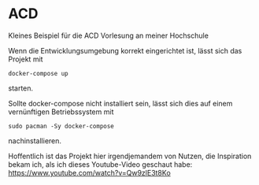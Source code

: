 # ACD
Kleines Beispiel für die ACD Vorlesung an meiner Hochschule

Wenn die Entwicklungsumgebung korrekt eingerichtet ist, lässt sich das Projekt mit

```docker-compose up```

starten. 

Sollte docker-compose nicht installiert sein, lässt sich dies auf einem vernünftigen Betriebssystem mit

```sudo pacman -Sy docker-compose```

nachinstallieren.

Hoffentlich ist das Projekt hier irgendjemandem von Nutzen, die Inspiration bekam ich, als ich dieses Youtube-Video geschaut habe:
https://www.youtube.com/watch?v=Qw9zlE3t8Ko


